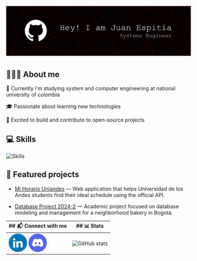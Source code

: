 <div align="center">
    <img alt="banner" style="margin-bottom:5px;" src="assets/banner.png"/>
</div>

## 👩🏻‍💻 About me

🦉 Currently i'm studying system and computer engineering at national university of colombia

🎓 Passionate about learning new technologies  

🚀 Excited to build and contribute to open-source projects  

## 💻 Skills</h2>
<img src="https://skillicons.dev/icons?i=python,java,cpp,html,css,js,ts,postgres,react,next,tailwind" alt="Skills"> <br> 

## 📁 Featured projects

- [Mi Horario Uniandes](https://github.com/Open-Source-Uniandes/Mi-Horario-Uniandes) — Web application that helps Universidad de los Andes students find their ideal schedule using the official API.

- [Database Project 2024-2](https://github.com/jmpizza/proyecto-bases-datos-2024-2) — Academic project focused on database modeling and management for a neighborhood bakery in Bogotá.



<div align="center">

| ## 📬 Connect with me | ## 📊 Stats |
|------------------------|-------------|
| <a href="https://linkedin.com/in/jmpizza" target="_blank"><img src="assets/linkedin.png" alt="LinkedIn" height="50" width="50"/></a> <a href="https://discordapp.com/users/560981275364818944" target="_blank"><img src="assets/discord.png" alt="Discord" height="50" width="50"/></a> | <img src="https://github-readme-stats.vercel.app/api?username=jmpizza&show_icons=true&theme=tokyonight" alt="GitHub stats"/> |

</div>